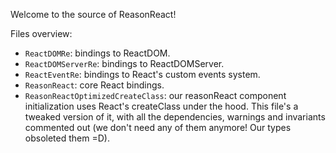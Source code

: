 Welcome to the source of ReasonReact!

Files overview:

- `ReactDOMRe`: bindings to ReactDOM.
- `ReactDOMServerRe`: bindings to ReactDOMServer.
- `ReactEventRe`: bindings to React's custom events system.
- `ReasonReact`: core React bindings.
- `ReasonReactOptimizedCreateClass`: our reasonReact component initialization uses React's createClass under the hood. This file's a tweaked version of it, with all the dependencies, warnings and invariants commented out (we don't need any of them anymore! Our types obsoleted them =D).
